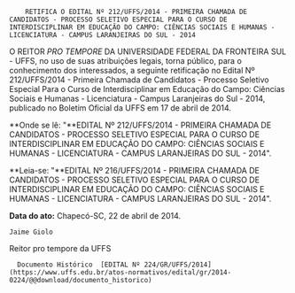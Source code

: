         RETIFICA O EDITAL Nº 212/UFFS/2014 - PRIMEIRA CHAMADA DE CANDIDATOS - PROCESSO SELETIVO ESPECIAL PARA O CURSO DE INTERDISCIPLINAR EM EDUCAÇÃO DO CAMPO: CIÊNCIAS SOCIAIS E HUMANAS - LICENCIATURA - CAMPUS LARANJEIRAS DO SUL - 2014  

O REITOR *PRO TEMPORE* DA UNIVERSIDADE FEDERAL DA FRONTEIRA SUL - UFFS, no uso de suas atribuições legais, torna público, para o conhecimento dos interessados, a seguinte retificação no Edital Nº 212/UFFS/2014 - Primeira Chamada de Candidatos - Processo Seletivo Especial Para o Curso de Interdisciplinar em Educação do Campo: Ciências Sociais e Humanas - Licenciatura - Campus Laranjeiras do Sul - 2014, publicado no Boletim Oficial da UFFS em 17 de abril de 2014.

 **Onde se lê: "**EDITAL Nº 212/UFFS/2014 - PRIMEIRA CHAMADA DE CANDIDATOS - PROCESSO SELETIVO ESPECIAL PARA O CURSO DE INTERDISCIPLINAR EM EDUCAÇÃO DO CAMPO: CIÊNCIAS SOCIAIS E HUMANAS - LICENCIATURA - CAMPUS LARANJEIRAS DO SUL - 2014".

 **Leia-se: "**EDITAL Nº 216/UFFS/2014 - PRIMEIRA CHAMADA DE CANDIDATOS - PROCESSO SELETIVO ESPECIAL PARA O CURSO DE INTERDISCIPLINAR EM EDUCAÇÃO DO CAMPO: CIÊNCIAS SOCIAIS E HUMANAS - LICENCIATURA - CAMPUS LARANJEIRAS DO SUL - 2014".

  

   **Data do ato:** Chapecó-SC, 22 de abril de 2014.   
 

    Jaime Giolo   
 Reitor pro tempore da UFFS 

      Documento Histórico  [EDITAL Nº 224/GR/UFFS/2014](https://www.uffs.edu.br/atos-normativos/edital/gr/2014-0224/@@download/documento_historico)     
      
